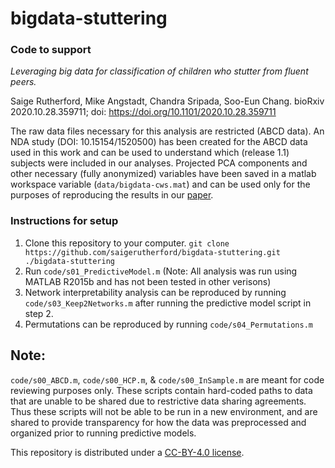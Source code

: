 # bigdata-stuttering

### Code to support

*Leveraging big data for classification of children who stutter from fluent peers.* 

Saige Rutherford, Mike Angstadt, Chandra Sripada, Soo-Eun Chang. bioRxiv 2020.10.28.359711; doi: https://doi.org/10.1101/2020.10.28.359711

The raw data files necessary for this analysis are restricted (ABCD data). An NDA study (DOI:	10.15154/1520500) has been created for the ABCD data used in this work and can be used to understand which (release 1.1) subjects were included in our analyses. Projected PCA components and other necessary (fully anonymized) variables have been saved in a matlab workspace variable (`data/bigdata-cws.mat`) and can be used only for the purposes of reproducing the results in our [paper](https://www.biorxiv.org/content/10.1101/2020.10.28.359711v1.abstract). 

### Instructions for setup

1. Clone this repository to your computer. `git clone https://github.com/saigerutherford/bigdata-stuttering.git ./bigdata-stuttering`
2. Run `code/s01_PredictiveModel.m` (Note: All analysis was run using MATLAB R2015b and has not been tested in other verisons)
3. Network interpretability analysis can be reproduced by running `code/s03_Keep2Networks.m` after running the predictive model script in step 2.
4. Permutations can be reproduced by running `code/s04_Permutations.m`

## Note:

`code/s00_ABCD.m`, `code/s00_HCP.m`, & `code/s00_InSample.m` are meant for code reviewing purposes only. These scripts contain hard-coded paths to data that are unable to be shared due to restrictive data sharing agreements. Thus these scripts will not be able to be run in a new environment, and are shared to provide transparency for how the data was preprocessed and organized prior to running predictive models. 

This repository is distributed under a [CC-BY-4.0 license](https://creativecommons.org/licenses/by-sa/4.0/).
